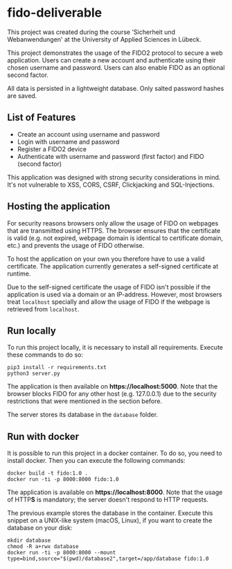 # fido-deliverable
This project was created during the course 'Sicherheit und Webanwendungen' at the University of Applied Sciences in Lübeck.

This project demonstrates the usage of the FIDO2 protocol to secure a web application.
Users can create a new account and authenticate using their chosen username and password. Users can also enable FIDO as an optional second factor.

All data is persisted in a lightweight database. Only salted password hashes are saved.

## List of Features

- Create an account using username and password
- Login with username and password
- Register a FIDO2 device
- Authenticate with username and password (first factor) and FIDO (second factor)

This application was designed with strong security considerations in mind. It's not vulnerable to XSS,
CORS, CSRF, Clickjacking and SQL-Injections.

## Hosting the application

For security reasons browsers only allow the usage of FIDO on webpages that are transmitted using HTTPS. The browser ensures that the certificate is valid (e.g. not expired, webpage domain is identical to certificate domain, etc.) and prevents the usage of FIDO otherwise.

To host the application on your own you therefore have to use a valid certificate. The application currently generates a self-signed certificate at runtime.

Due to the self-signed certificate the usage of FIDO isn't possible if the application is used via a domain or an IP-address. However, most browsers treat `localhost` specially and allow the usage of FIDO if the webpage is retrieved from `localhost`.

## Run locally
To run this project locally, it is necessary to install all requirements. Execute these commands to do so:

    pip3 install -r requirements.txt
    python3 server.py

The application is then available on **https://localhost:5000**. Note that the browser blocks FIDO for any other host (e.g. 127.0.0.1) due to the security restrictions that were mentioned in the section before.

The server stores its database in the `database` folder.

## Run with docker
It is possible to run this project in a docker container. To do so, you need to install docker. Then you can execute the following commands:

    docker build -t fido:1.0 .
    docker run -ti -p 8000:8000 fido:1.0

The application is available on **https://localhost:8000**. Note that the usage of HTTP**S** is mandatory; the server doesn't respond to HTTP requests.

The previous example stores the database in the container. Execute this snippet on a UNIX-like system (macOS, Linux), if you want to create the database on your disk:

    mkdir database
    chmod -R a+rwx database
    docker run -ti -p 8000:8000 --mount type=bind,source="$(pwd)/database2",target=/app/database fido:1.0
